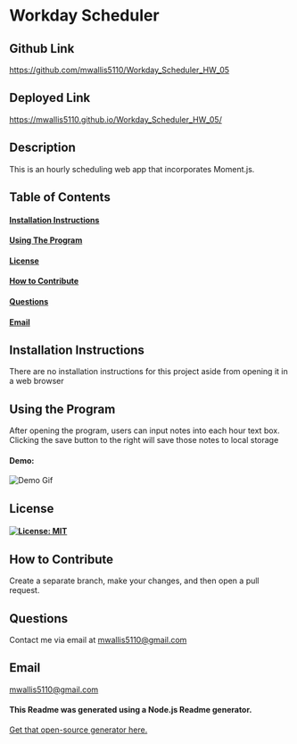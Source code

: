 # Workday Scheduler

## Github Link
https://github.com/mwallis5110/Workday_Scheduler_HW_05

## Deployed Link
https://mwallis5110.github.io/Workday_Scheduler_HW_05/

## Description 
This is an hourly scheduling web app that incorporates Moment.js.

## Table of Contents
#### [Installation Instructions](#installation-instructions)<br>
#### [Using The Program](#using-the-program)<br>
#### [License](#license)<br>
#### [How to Contribute](#how-to-contribute)<br>
#### [Questions](#questions)<br>
#### [Email](#email)<br>

## Installation Instructions
There are no installation instructions for this project aside from opening it in a web browser

## Using the Program
After opening the program, users can input notes into each hour text box. Clicking the save button to the right will save those notes to local storage

#### Demo:
![Demo Gif](./screencast.gif)

## License
#### [![License: MIT](https://img.shields.io/badge/License-MIT-yellow.svg)](https://opensource.org/licenses/MIT)

## How to Contribute
Create a separate branch, make your changes, and then open a pull request.

## Questions
Contact me via email at mwallis5110@gmail.com

## Email
mwallis5110@gmail.com
  
  
#### This Readme was generated using a Node.js Readme generator. 
[Get that open-source generator here.](git@github.com:mwallis5110/Readme_Generator_HW_09.git)